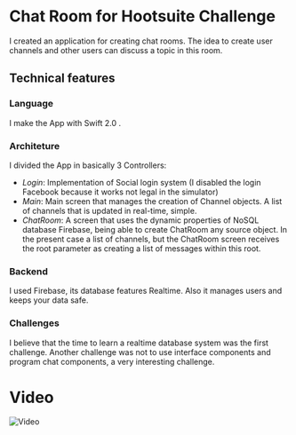 # Chat Room for Hootsuite Challenge #

I created an application for creating chat rooms. The idea to create user channels and other users can discuss a topic in this room.

## Technical features ##

### Language ###
I make the App with Swift 2.0 . 

### Architeture ###

I divided the App in basically 3 Controllers:

- *Login*: Implementation of Social login system (I disabled the login Facebook because it works not legal in the simulator)
- *Main*: Main screen that manages the creation of Channel objects. A list of channels that is updated in real-time, simple.
- *ChatRoom*: A screen that uses the dynamic properties of NoSQL database Firebase, being able to create ChatRoom any source object. In the present case a list of channels, but the ChatRoom screen receives the root parameter as creating a list of messages within this root.

### Backend ###
I used Firebase, its database features Realtime. Also it manages users and keeps your data safe.

### Challenges ###

I believe that the time to learn a realtime database system was the first challenge. Another challenge was not to use interface components and program chat components, a very interesting challenge.

# Video #

![Video](https://bytebucket.org/digoreis/hootsuitechat/raw/ca26e7b3f6bf86780bb80d13aab8a31d62287d0a/v2Hootsuite.gif)
